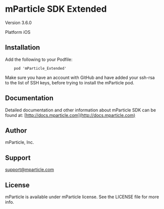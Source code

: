 # mParticle SDK Extended

Version 3.6.0

Platform iOS

## Installation 

Add the following to your Podfile:

```
	pod 'mParticle_Extended'
```

Make sure you have an account with GitHub and have added your ssh-rsa to the list of SSH keys, before trying to install the mParticle pod.

## Documentation

Detailed documentation and other information about mParticle SDK can be found at: [http://docs.mparticle.com](http://docs.mparticle.com)

## Author

mParticle, Inc.

## Support

<support@mparticle.com>

## License

mParticle is available under mParticle license. See the LICENSE file for more info.
